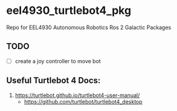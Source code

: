 # eel4930_turtlebot4_pkg
Repo for EEL4930 Autonomous Robotics Ros 2 Galactic Packages

## TODO
- [ ] create a joy controller to move bot


## Useful Turtlebot 4 Docs:
1. https://turtlebot.github.io/turtlebot4-user-manual/
	- https://github.com/turtlebot/turtlebot4_desktop
